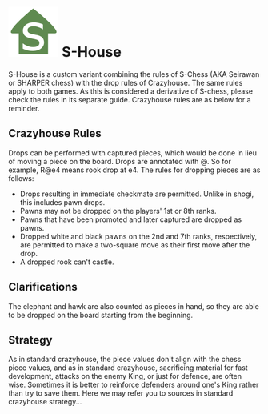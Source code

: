 # ![S-House](https://github.com/gbtami/pychess-variants/blob/master/static/icons/SHouse.svg) S-House

S-House is a custom variant combining the rules of S-Chess (AKA Seirawan or SHARPER chess) with the drop rules of Crazyhouse. The same rules apply to both games. As this is considered a derivative of S-chess, please check the rules in its separate guide. Crazyhouse rules are as below for a reminder.

## Crazyhouse Rules

Drops can be performed with captured pieces, which would be done in lieu of moving a piece on the board. Drops are annotated with @. So for example, R@e4 means rook drop at e4. The rules for dropping pieces are as follows:

* Drops resulting in immediate checkmate are permitted. Unlike in shogi, this includes pawn drops.
* Pawns may not be dropped on the players' 1st or 8th ranks.
* Pawns that have been promoted and later captured are dropped as pawns.
* Dropped white and black pawns on the 2nd and 7th ranks, respectively, are permitted to make a two-square move as their first move after the drop.
* A dropped rook can't castle.

## Clarifications

The elephant and hawk are also counted as pieces in hand, so they are able to be dropped on the board starting from the beginning.

## Strategy

As in standard crazyhouse, the piece values don't align with the chess piece values, and as in standard crazyhouse, sacrificing material for fast development, attacks on the enemy King, or just for defence, are often wise. Sometimes it is better to reinforce defenders around one's King rather than try to save them. Here we may refer you to sources in standard crazyhouse strategy...
